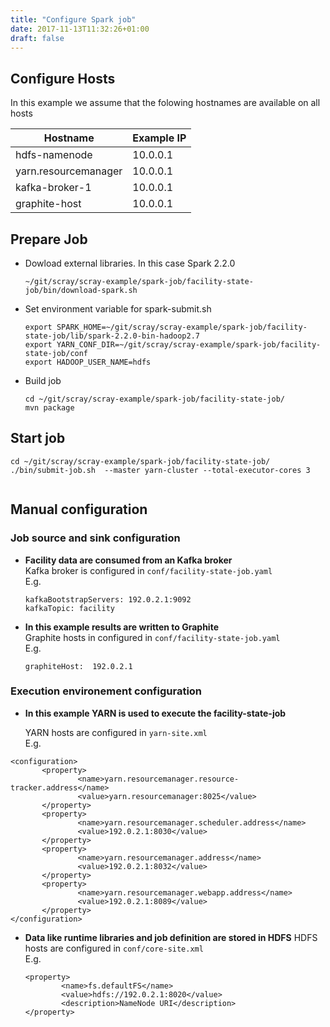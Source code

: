 ```yaml
---
title: "Configure Spark job"
date: 2017-11-13T11:32:26+01:00
draft: false 
---
```


## Configure Hosts
In this example we assume that the folowing hostnames are available on all hosts  


|Hostname|Example IP|
|---|---|
|hdfs-namenode|10.0.0.1|
|yarn.resourcemanager|10.0.0.1|
|kafka-broker-1|10.0.0.1|
|graphite-host|10.0.0.1|

## Prepare Job
   
* Dowload external libraries. In this case Spark 2.2.0  
 
    ```
    ~/git/scray/scray-example/spark-job/facility-state-job/bin/download-spark.sh
    ```

* Set environment variable for spark-submit.sh

    ```
    export SPARK_HOME=~/git/scray/scray-example/spark-job/facility-state-job/lib/spark-2.2.0-bin-hadoop2.7
    export YARN_CONF_DIR=~/git/scray/scray-example/spark-job/facility-state-job/conf
    export HADOOP_USER_NAME=hdfs
    ``` 

* Build job
    ```
    cd ~/git/scray/scray-example/spark-job/facility-state-job/
    mvn package
    ```  

## Start job  
```
cd ~/git/scray/scray-example/spark-job/facility-state-job/
./bin/submit-job.sh  --master yarn-cluster --total-executor-cores 3
    
```

## Manual configuration

### Job source and sink configuration

* **Facility data are consumed from an Kafka broker**   
    Kafka broker is configured in ```conf/facility-state-job.yaml```   
    E.g.
  
    ```
    kafkaBootstrapServers: 192.0.2.1:9092
    kafkaTopic: facility
    ```
* **In this example results are written to Graphite**  
    Graphite hosts in configured in ```conf/facility-state-job.yaml```  
    E.g.

    ```
    graphiteHost:  192.0.2.1
    ```

### Execution environement configuration  

* **In this example YARN is used to execute  the facility-state-job** 

    YARN hosts are configured in ```yarn-site.xml```  
    E.g.   
 ```
<configuration>
        <property>
                <name>yarn.resourcemanager.resource-tracker.address</name>
                <value>yarn.resourcemanager:8025</value>
        </property>
        <property>
                <name>yarn.resourcemanager.scheduler.address</name>
                <value>192.0.2.1:8030</value>
        </property>
        <property>
                <name>yarn.resourcemanager.address</name>
                <value>192.0.2.1:8032</value>
        </property>
        <property>
                <name>yarn.resourcemanager.webapp.address</name>
                <value>192.0.2.1:8089</value>
        </property>
</configuration>
```

* **Data like runtime libraries and job definition are stored in HDFS** 
    HDFS hosts are configured in ```conf/core-site.xml```  
    E.g.
  ```
  <property>
          <name>fs.defaultFS</name>
          <value>hdfs://192.0.2.1:8020</value>
          <description>NameNode URI</description>
  </property>
  ```
